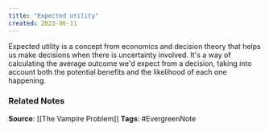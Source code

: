 ```yaml
---
title: "Expected utility"
created: 2023-06-11
---
```


Expected utility is a concept from economics and decision theory that helps us make decisions when there is uncertainty involved. It's a way of calculating the average outcome we'd expect from a decision, taking into account both the potential benefits and the likelihood of each one happening.

### Related Notes
**Source**: [[The Vampire Problem]]
**Tags**: #EvergreenNote
